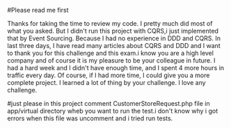 #Please read me first 

Thanks for taking the time to review my code. I pretty much did most of what you asked. But I didn't run this project with CQRS,i just implemented that by Event Sourcing. Because I had no experience in DDD and CQRS. In last three days, I have read many articles about CQRS and DDD and I want to thank you for this challenge and this exam.i know you are a high level company and of course it is my pleasure to be your colleague in future.
I had a hard week and I didn't have enough time, and I spent 4 more hours in traffic every day. Of course, if I had more time, I could give you a more complete project.
I learned a lot of thing by your challenge. I love any challenge.


#just please  in this project comment CustomerStoreRequest.php file in app/virtual directory wheb you want to run the test.i don't know why i got errors when this file was uncomment and i tried run tests.
